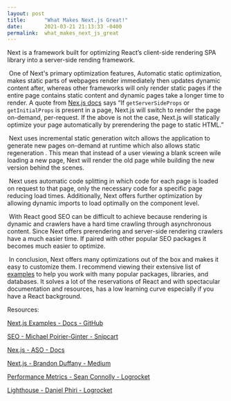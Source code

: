```yaml
---
layout: post
title:      "What Makes Next.js Great!"
date:       2021-03-21 21:13:33 -0400
permalink:  what_makes_next_js_great
---
```


  Next is a framework built for optimizing React’s client-side rendering SPA library into a server-side rending framework.

​	One of Next's primary optimization features, Automatic static optimization, makes static parts of webpages render immediately then updates dynamic content after, whereas other frameworks will only render static pages if the entire page contains static content and dynamic pages take a longer time to render. A quote from [Nex.js docs](https://nextjs.org/docs/advanced-features/automatic-static-optimization) says “If `getServerSideProps` or `getInitialProps` is present in a page, Next.js will switch to render the page on-demand, per-request. If the above is not the case, Next.js will statically optimize your page automatically by prerendering the page to static HTML.”

​	Next uses incremental static generation witch allows the application to generate new pages on-demand at runtime which also allows static regeneration . This mean that instead of a user viewing a blank screen wile loading a new page, Next will render the old page while building the new version behind the scenes. 

​	Next uses automatic code splitting in which code for each page is loaded on request to that page, only the necessary code for a specific page reducing load times. Additionally, Next offers further optimization by allowing dynamic imports to load optimally on the component level.

​	With React good SEO can be difficult to achieve because rendering is dynamic and crawlers have a hard time crawling through asynchronous content. Since Next offers prerendering and server-side rendering crawlers have a much easier time. If paired with other popular SEO packages it becomes much easier to optimize.

​	In conclusion, Next offers many optimizations out of the box and makes it easy to customize them. I recommend viewing their extensive list of [examples](https://github.com/vercel/next.js/tree/canary/examples) to help you work with many popular packages, libraries, and databases. It solves a lot of the reservations of React and with spectacular documentation and resources, has a low learning curve especially if you have a React background.



Resources:

[Next.js Examples - Docs - GitHub](https://github.com/vercel/next.js/tree/canary/examples)

[SEO - Michael Poirier-Ginter - Snipcart](https://snipcart.com/blog/react-seo-nextjs-tutorial)

[Nex.js - ASO - Docs](https://nextjs.org/docs/advanced-features/automatic-static-optimization)

[Next.js - Brandon Duffany - Medium](https://medium.com/swlh/the-hitchhikers-guide-to-next-js-fd7aa14ae8d0)

[Performance Metrics - Sean Connolly - Logrocket](https://blog.logrocket.com/next-js-vs-create-react-app/)

[Lighthouse - Daniel Phiri - Logrocket](https://blog.logrocket.com/lighthouse-and-how-to-use-it-more-effectively/)
